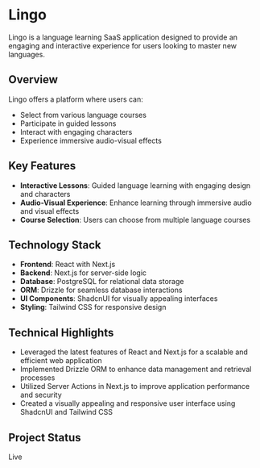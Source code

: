 # Lingo

Lingo is a language learning SaaS application designed to provide an engaging and interactive experience for users looking to master new languages.

## Overview

Lingo offers a platform where users can:
- Select from various language courses
- Participate in guided lessons
- Interact with engaging characters
- Experience immersive audio-visual effects

## Key Features

- **Interactive Lessons**: Guided language learning with engaging design and characters
- **Audio-Visual Experience**: Enhance learning through immersive audio and visual effects
- **Course Selection**: Users can choose from multiple language courses

## Technology Stack

- **Frontend**: React with Next.js
- **Backend**: Next.js for server-side logic
- **Database**: PostgreSQL for relational data storage
- **ORM**: Drizzle for seamless database interactions
- **UI Components**: ShadcnUI for visually appealing interfaces
- **Styling**: Tailwind CSS for responsive design

## Technical Highlights

- Leveraged the latest features of React and Next.js for a scalable and efficient web application
- Implemented Drizzle ORM to enhance data management and retrieval processes
- Utilized Server Actions in Next.js to improve application performance and security
- Created a visually appealing and responsive user interface using ShadcnUI and Tailwind CSS

## Project Status

Live

